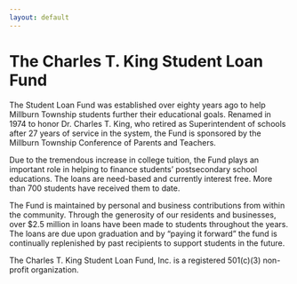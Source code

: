 ```yaml
---
layout: default
---
```


# The Charles T. King Student Loan Fund
The Student Loan Fund was established over eighty years ago to help Millburn Township students further their
educational goals. Renamed in 1974 to honor Dr. Charles T. King, who retired as Superintendent of schools after 27
years of service in the system, the Fund is sponsored by the Millburn Township Conference of Parents and Teachers.

Due to the tremendous increase in college tuition, the Fund plays an important role in helping to finance students’
postsecondary school educations. The loans are need-based and currently interest free. More than 700 students
have received them to date.

The Fund is maintained by personal and business contributions from within the community. Through the generosity
of our residents and businesses, over $2.5 million in loans have been made to students throughout the years. The
loans are due upon graduation and by “paying it forward” the fund is continually replenished by past recipients to
support students in the future.

The Charles T. King Student Loan Fund, Inc. is a registered 501(c)(3) non-profit organization.